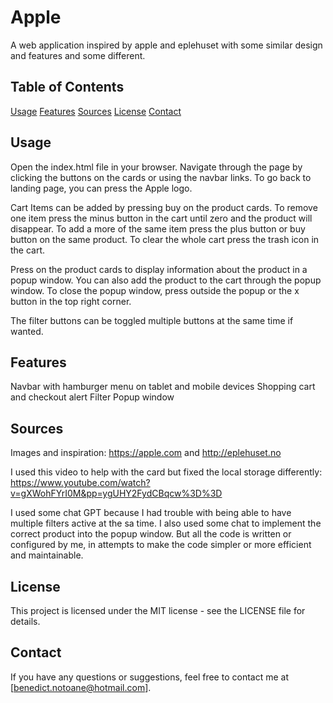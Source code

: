 # Apple

A web application inspired by apple and eplehuset with some similar design and features and some different.

## Table of Contents

[Usage](#usage)
[Features](#features)
[Sources](#sources)
[License](#license)
[Contact](#contact)

## Usage

Open the index.html file in your browser.
Navigate through the page by clicking the buttons on the cards or using the navbar links. To go back to landing page, you can press the Apple logo.

Cart Items can be added by pressing buy on the product cards. To remove one item press the minus button in the cart until zero and the product will disappear. To add a more of the same item press the plus button or buy button on the same product. To clear the whole cart press the trash icon in the cart.

Press on the product cards to display information about the product in a popup window. You can also add the product to the cart through the popup window. To close the popup window, press outside the popup or the x button in the top right corner.

The filter buttons can be toggled multiple buttons at the same time if wanted.

## Features

Navbar with hamburger menu on tablet and mobile devices
Shopping cart and checkout alert
Filter
Popup window

## Sources

Images and inspiration:
https://apple.com and http://eplehuset.no

I used this video to help with the card but fixed the local storage differently:
https://www.youtube.com/watch?v=gXWohFYrI0M&pp=ygUHY2FydCBqcw%3D%3D

I used some chat GPT because I had trouble with being able to have multiple filters active at the sa time.
I also used some chat to implement the correct product into the popup window.
But all the code is written or configured by me, in attempts to make the code simpler or more efficient and maintainable.

## License

This project is licensed under the MIT license - see the LICENSE file for details.

## Contact

If you have any questions or suggestions, feel free to contact me at [benedict.notoane@hotmail.com].
